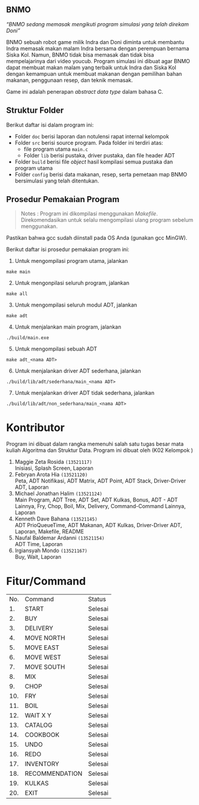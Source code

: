 ## BNMO
*“BNMO sedang memasak mengikuti program simulasi yang telah direkam Doni”*

BNMO sebuah robot game milik Indra dan Doni diminta untuk membantu Indra memasak makan malam Indra bersama dengan perempuan bernama Siska Kol. Namun, BNMO tidak bisa memasak dan tidak bisa mempelajarinya dari video youcub. Program simulasi ini dibuat agar BNMO dapat membuat makan malam yang terbaik untuk Indra dan Siska Kol dengan kemampuan untuk membuat makanan dengan pemilihan bahan makanan, penggunaan resep, dan teknik memasak.

Game ini adalah penerapan *abstract data type* dalam bahasa C. 

## Struktur Folder
Berikut daftar isi dalam program ini:
* Folder `doc` berisi laporan dan notulensi rapat internal kelompok
* Folder `src` berisi source program. Pada folder ini terdiri atas:
  * file program utama `main.c`
  * Folder `lib` berisi pustaka, driver pustaka, dan file header ADT
* Folder `build` berisi file *object* hasil kompilasi semua pustaka dan program utama
* Folder `config` berisi data makanan, resep, serta pemetaan map BNMO bersimulasi yang telah ditentukan.

## Prosedur Pemakaian Program
> Notes : Program ini dikompilasi menggunakan *Makefile*. Direkomendasikan untuk selalu mengompilasi ulang program sebelum menggunakan.

Pastikan bahwa gcc sudah diinstall pada OS Anda (gunakan gcc MinGW).

Berikut daftar isi prosedur pemakaian program ini:

1. Untuk mengompilasi program utama, jalankan
```
make main
```
2. Untuk mengonpilasi seluruh program, jalankan
```
make all
```
3. Untuk mengompilasi seluruh modul ADT, jalankan
```
make adt
```
4. Untuk menjalankan main program, jalankan
```
./build/main.exe
```
5. Untuk mengompilasi sebuah ADT 
```
make adt_<nama ADT>
```
6. Untuk menjalankan driver ADT sederhana, jalankan
```
./build/lib/adt/sederhana/main_<nama ADT>
```
7. Untuk menjalankan driver ADT tidak sederhana, jalankan
```
./build/lib/adt/non_sederhana/main_<nama ADT>
```
# Kontributor
Program ini dibuat dalam rangka memenuhi salah satu tugas besar mata kuliah Algoritma dan Struktur Data. Program ini dibuat oleh (K02 Kelompok )
1. Maggie Zeta Rosida `(13521117)`<br>
Inisiasi, Splash Screen, Laporan
2. Febryan Arota Hia `(13521120)`<br>
Peta, ADT Notifikasi, ADT Matrix, ADT Point, ADT Stack, Driver-Driver ADT, Laporan
3. Michael Jonathan Halim `(13521124)`<br>
Main Program, ADT Tree, ADT Set, ADT Kulkas, Bonus, ADT - ADT Lainnya, Fry, Chop, Boil, Mix, Delivery, Command-Command Lainnya, Laporan
4. Kenneth Dave Bahana `(13521145)`<br>
ADT PrioQueueTime, ADT Makanan, ADT Kulkas, Driver-Driver ADT, Laporan, Makefile, README 
5. Naufal Baldemar Ardanni `(13521154)`<br>
ADT Time, Laporan
6. Irgiansyah Mondo `(13521167)`<br>
Buy, Wait, Laporan

# Fitur/Command

<table>
<tr><td>No.</td><td>Command</td><td>Status</td></tr>
<tr><td>1.</td><td>START</td><td>Selesai</td></tr>
<tr><td>2.</td><td>BUY</td><td>Selesai</td></tr>
<tr><td>3.</td><td>DELIVERY</td><td>Selesai</td></tr>
<tr><td>4.</td><td>MOVE NORTH</td><td>Selesai</td></tr>
<tr><td>5.</td><td>MOVE EAST</td><td>Selesai</td></tr>
<tr><td>6.</td><td>MOVE WEST</td><td>Selesai</td></tr>
<tr><td>7.</td><td>MOVE SOUTH</td><td>Selesai</td></tr>
<tr><td>8.</td><td>MIX</td><td>Selesai</td></tr>
<tr><td>9.</td><td>CHOP</td><td>Selesai</td></tr>
<tr><td>10.</td><td>FRY</td><td>Selesai</td></tr>
<tr><td>11.</td><td>BOIL</td><td>Selesai</td></tr>
<tr><td>12.</td><td>WAIT X Y</td><td>Selesai</td></tr>
<tr><td>13.</td><td>CATALOG</td><td>Selesai</td></tr>
<tr><td>14.</td><td>COOKBOOK</td><td>Selesai</td></tr>
<tr><td>15.</td><td>UNDO</td><td>Selesai</td></tr>
<tr><td>16.</td><td>REDO</td><td>Selesai</td></tr>
<tr><td>17.</td><td>INVENTORY</td><td>Selesai</td></tr>
<tr><td>18.</td><td>RECOMMENDATION</td><td>Selesai</td></tr>
<tr><td>19.</td><td>KULKAS</td><td>Selesai</td></tr>
<tr><td>20.</td><td>EXIT</td><td>Selesai</td></tr>
</table>
